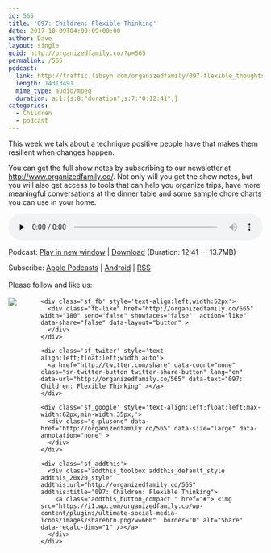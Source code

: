```yaml
---
id: 565
title: '097: Children: Flexible Thinking'
date: 2017-10-09T04:00:09+00:00
author: Dave
layout: single
guid: http://organizedfamily.co/?p=565
permalink: /565
podcast: 
  link: http://traffic.libsyn.com/organizedfamily/097-flexible_thoughts.mp3
  length: 14313491
  mime_type: audio/mpeg
  duration: a:1:{s:8:"duration";s:7:"0:12:41";}
categories:
  - Children
  - podcast
---
```

This week we talk about a technique positive people have that makes them resilient when changes happen.

You can get the full show notes by subscribing to our newsletter at <http://www.organizedfamily.co/>. Not only will you get the show notes, but you will also get access to tools that can help you organize trips, have more meaningful conversations at the dinner table and some sample chore charts you can use in your home.

<div class="powerpress_player" id="powerpress_player_5418">
  <audio class="wp-audio-shortcode" id="audio-565-98" preload="none" style="width: 100%;" controls="controls"><source type="audio/mpeg" src="http://traffic.libsyn.com/organizedfamily/097-flexible_thoughts.mp3?_=98" /><a href="http://traffic.libsyn.com/organizedfamily/097-flexible_thoughts.mp3">http://traffic.libsyn.com/organizedfamily/097-flexible_thoughts.mp3</a></audio>
</div>

<p class="powerpress_links powerpress_links_mp3">
  Podcast: <a href="http://traffic.libsyn.com/organizedfamily/097-flexible_thoughts.mp3" class="powerpress_link_pinw" target="_blank" title="Play in new window" onclick="return powerpress_pinw('http://organizedfamily.co/?powerpress_pinw=565-podcast');" rel="nofollow">Play in new window</a> | <a href="http://traffic.libsyn.com/organizedfamily/097-flexible_thoughts.mp3" class="powerpress_link_d" title="Download" rel="nofollow" download="097-flexible_thoughts.mp3">Download</a> (Duration: 12:41 &#8212; 13.7MB)
</p>

<p class="powerpress_links powerpress_subscribe_links">
  Subscribe: <a href="https://itunes.apple.com/us/podcast/organized-family/id1047979605?mt=2&ls=1#episodeGuid=http%3A%2F%2Forganizedfamily.co%2F%3Fp%3D565" class="powerpress_link_subscribe powerpress_link_subscribe_itunes" title="Subscribe on Apple Podcasts" rel="nofollow">Apple Podcasts</a> | <a href="http://subscribeonandroid.com/organizedfamily.co/feed/podcast" class="powerpress_link_subscribe powerpress_link_subscribe_android" title="Subscribe on Android" rel="nofollow">Android</a> | <a href="http://organizedfamily.co/feed/podcast" class="powerpress_link_subscribe powerpress_link_subscribe_rss" title="Subscribe via RSS" rel="nofollow">RSS</a>
</p>

<div class='sfsi_Sicons' style='width: 100%; display: inline-block; vertical-align: middle; text-align:left'>
  <div style='margin:0px 8px 0px 0px; line-height: 24px'>
    <span>Please follow and like us:</span>
  </div>
  
  <div class='sfsi_socialwpr'>
    <div class='sf_subscrbe' style='text-align:left;float:left;width:64px'>
      <a href="http://www.specificfeeds.com/widget/emailsubscribe/MTc5ODgx/OA==/" target="_blank"><img src="https://i2.wp.com/organizedfamily.co/wp-content/plugins/ultimate-social-media-icons/images/follow_subscribe.png?w=660" data-recalc-dims="1" /></a>
    </div>
    
    <div class='sf_fb' style='text-align:left;width:52px'>
      <div class="fb-like" href="http://organizedfamily.co/565" width="180" send="false" showfaces="false"  action="like" data-share="false" data-layout="button" >
      </div>
    </div>
    
    <div class='sf_twiter' style='text-align:left;float:left;width:auto'>
      <a href="http://twitter.com/share" data-count="none" class="sr-twitter-button twitter-share-button" lang="en" data-url="http://organizedfamily.co/565" data-text="097: Children: Flexible Thinking" ></a>
    </div>
    
    <div class='sf_google' style='text-align:left;float:left;max-width:62px;min-width:35px;'>
      <div class="g-plusone" data-href="http://organizedfamily.co/565" data-size="large" data-annotation="none" >
      </div>
    </div>
    
    <div class='sf_addthis'>
      <div class="addthis_toolbox addthis_default_style addthis_20x20_style" addthis:url="http://organizedfamily.co/565" addthis:title="097: Children: Flexible Thinking">
        <a class="addthis_button_compact " href="#"> <img src="https://i1.wp.com/organizedfamily.co/wp-content/plugins/ultimate-social-media-icons/images/sharebtn.png?w=660"  border="0" alt="Share" data-recalc-dims="1" /></a>
      </div>
    </div>
  </div>
</div>